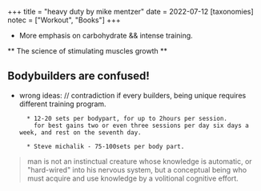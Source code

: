 +++
title = "heavy duty by mike mentzer"
date = 2022-07-12
[taxonomies]
notec = ["Workout", "Books"]
+++

* More emphasis on carbohydrate && intense training.

** The science of stimulating muscles growth **

## Bodybuilders are confused!

* wrong ideas:
		// contradiction if every builders, being unique requires different training program.
		
		* 12-20 sets per bodypart, for up to 2hours per session.
		  for best gains two or even three sessions per day six days a week, and rest on the seventh day.
		  
		* Steve michalik - 75-100sets per body part.


>man is not an instinctual creature whose knowledge is automatic, or "hard-wired" into his nervous system, but a conceptual being who must acquire and use knowledge by a volitional cognitive effort.

